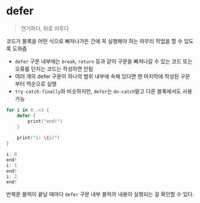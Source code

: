 # defer

> 연기하다, 뒤로 미루다

코드가 블록을 어떤 식으로 빠져나가든 간에 꼭 실행해야 하는 마무리 작업을 할 수 있도록 도와줌

- `defer` 구문 내부에는 `break`, `return` 등과 같이 구문을 빠져나갈 수 있는 코드 또는 오류를 던지는 코드는 작성하면 안됨
- 여러 개의 defer 구문이 하나의 범위 내부에 속해 있다면 맨 마지막에 작성된 구문부터 역순으로 실행
- `try-catch-finally`와 비슷하지만, `defer`는 `do-catch`말고 다른 블록에서도 사용 가능

```swift
for i in 0..<3 {
    defer {
        print("end!")
    }
    
    print("i: \(i)")
}
```

```swift
i: 0
end!
i: 1
end!
i: 2
end!
```

반복문 블럭이 끝날 때마다 `defer` 구문 내부 블럭의 내용이 실행되는 걸 확인할 수 있다.